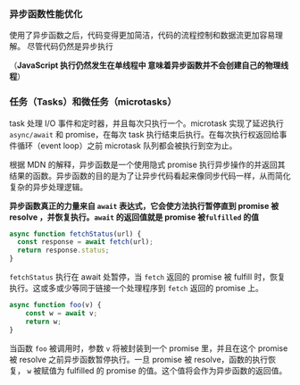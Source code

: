 ### 异步函数性能优化



使用了异步函数之后，代码变得更加简洁，代码的流程控制和数据流更加容易理解。 尽管代码仍然是异步执行

（**JavaScript 执行仍然发生在单线程中 意味着异步函数并不会创建自己的物理线程**）





### 任务（Tasks）和微任务（microtasks）

task 处理 I/O 事件和定时器，并且每次只执行一个。microtask 实现了延迟执行 `async/await` 和 promise，在每次 task 执行结束后执行。在每次执行权返回给事件循环（event loop）之前 microtask 队列都会被执行到空为止。

根据 MDN 的解释，异步函数是一个使用隐式 promise 执行异步操作的并返回其结果的函数。异步函数的目的是为了让异步代码看起来像同步代码一样，从而简化复杂的异步处理逻辑。





**异步函数真正的力量来自 `await` 表达式，它会使方法执行暂停直到 promise 被 resolve ，并恢复执行。`await` 的返回值就是 promise 被`fulfilled` 的值**

```javascript
async function fetchStatus(url) {
  const response = await fetch(url);
  return response.status;
}
```

`fetchStatus` 执行在 await 处暂停，当 `fetch` 返回的 promise 被 fulfill 时，恢复执行。这或多或少等同于链接一个处理程序到 `fetch` 返回的 promise 上。



```javascript
async function foo(v) {
    const w = await v;
    return w;
}
```

当函数 `foo` 被调用时，参数 `v` 将被封装到一个 promise 里，并且在这个 promise 被 resolve 之前异步函数暂停执行。一旦 promise 被 resolve，函数的执行恢复， `w` 被赋值为 fulfilled 的 promise 的值。这个值将会作为异步函数的返回值。















